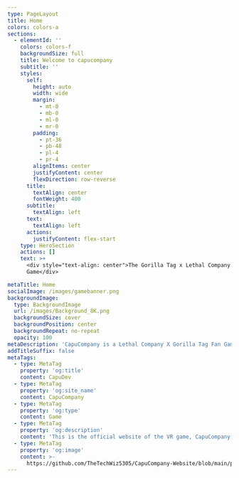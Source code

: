 ```yaml
---
type: PageLayout
title: Home
colors: colors-a
sections:
  - elementId: ''
    colors: colors-f
    backgroundSize: full
    title: Welcome to capucompany
    subtitle: ''
    styles:
      self:
        height: auto
        width: wide
        margin:
          - mt-0
          - mb-0
          - ml-0
          - mr-0
        padding:
          - pt-36
          - pb-48
          - pl-4
          - pr-4
        alignItems: center
        justifyContent: center
        flexDirection: row-reverse
      title:
        textAlign: center
        fontWeight: 400
      subtitle:
        textAlign: left
      text:
        textAlign: left
      actions:
        justifyContent: flex-start
    type: HeroSection
    actions: []
    text: >+
      <div style="text-align: center">The Gorilla Tag x Lethal Company Fan
      Game</div>

metaTitle: Home
socialImage: /images/gamebanner.png
backgroundImage:
  type: BackgroundImage
  url: /images/Background_8K.png
  backgroundSize: cover
  backgroundPosition: center
  backgroundRepeat: no-repeat
  opacity: 100
metaDescription: 'CapuCompany is a Lethal Company X Gorilla Tag Fan Game, with so much to do!'
addTitleSuffix: false
metaTags:
  - type: MetaTag
    property: 'og:title'
    content: CapuDev
  - type: MetaTag
    property: 'og:site_name'
    content: CapuCompany
  - type: MetaTag
    property: 'og:type'
    content: Game
  - type: MetaTag
    property: 'og:description'
    content: 'This is the official website of the VR game, CapuCompany!'
  - type: MetaTag
    property: 'og:image'
    content: >-
      https://github.com/TheTechWiz5305/CapuCompany-Website/blob/main/public/images/gamebanner.png?raw=true
---
```

